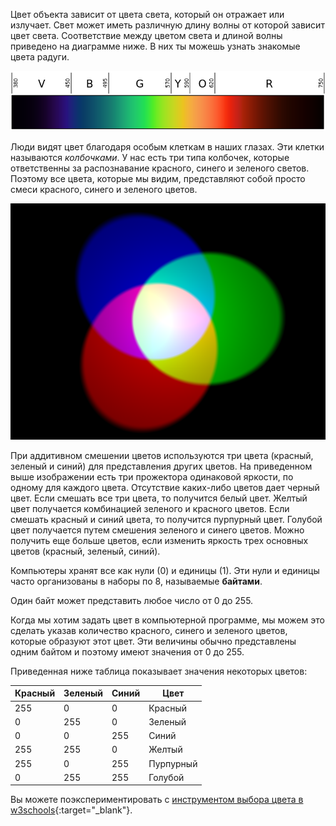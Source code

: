 Цвет объекта зависит от цвета света, который он отражает или излучает. Свет может иметь различную длину волны от которой зависит цвет света. Соответствие между цветом света и длиной волны приведено на диаграмме ниже. В них ты можешь узнать знакомые цвета радуги.

![Видимый спектр](images/linear-visible-spectrum.png)

Люди видят цвет благодаря особым клеткам в наших глазах. Эти клетки называются *колбочками*. У нас есть три типа колбочек, которые ответственны за распознавание красного, синего и зеленого светов. Поэтому все цвета, которые мы видим, представляют собой просто смеси красного, синего и зеленого цветов.

![Аддитивное смешение цветов](images/additive-colour-mixing.png)

При аддитивном смешении цветов используются три цвета (красный, зеленый и синий) для представления других цветов. На приведенном выше изображении есть три прожектора одинаковой яркости, по одному для каждого цвета. Отсутствие каких-либо цветов дает черный цвет. Если смешать все три цвета, то получится белый цвет. Желтый цвет получается комбинацией зеленого и красного цветов. Если смешать красный и синий цвета, то получится пурпурный цвет. Голубой цвет получается путем смешения зеленого и синего цветов. Можно получить еще больше цветов, если изменить яркость трех основных цветов (красный, зеленый, синий).

Компьютеры хранят все как нули (0) и единицы (1). Эти нули и единицы часто организованы в наборы по 8, называемые **байтами**.

Один байт может представить любое число от 0 до 255.

Когда мы хотим задать цвет в компьютерной программе, мы можем это сделать указав количество красного, синего и зеленого цветов, которые образуют этот цвет. Эти величины обычно представлены одним байтом и поэтому имеют значения от 0 до 255.

Приведенная ниже таблица показывает значения некоторых цветов:

| Красный | Зеленый | Синий | Цвет      |
| ------- | ------- | ----- | --------- |
| 255     | 0       | 0     | Красный   |
| 0       | 255     | 0     | Зеленый   |
| 0       | 0       | 255   | Синий     |
| 255     | 255     | 0     | Желтый    |
| 255     | 0       | 255   | Пурпурный |
| 0       | 255     | 255   | Голубой   |

Вы можете поэкспериментировать с [инструментом выбора цвета в w3schools](https://www.w3schools.com/colors/colors_rgb.asp){:target="_blank"}.